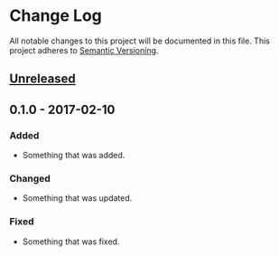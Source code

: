 # Change Log #
All notable changes to this project will be documented in this file. This
project adheres to [Semantic Versioning](http://semver.org/).

## [Unreleased] ##

## 0.1.0 - 2017-02-10 ##
### Added ###
- Something that was added.

### Changed ###
- Something that was updated.

### Fixed ###
- Something that was fixed.

[Unreleased]: https://github.com/experience/entitle.craftplugin/compare/v0.1.0...HEAD
[Unreleased]: https://github.com/experience/entitle.craftplugin/compare/0.1.0%0DHEAD
